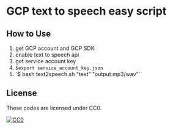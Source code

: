 # GCP text to speech easy script

## How to Use
1. get GCP account and GCP SDK
2. enable text to speech api
3. get service account key
4. `$export service_account_key.json`
5. `$ bash text2speech.sh "text" "output.mp3/wav"``

## License

These codes are licensed under CC0.

[![CC0](http://i.creativecommons.org/p/zero/1.0/88x31.png "CC0")](http://creativecommons.org/publicdomain/zero/1.0/deed.ja)
